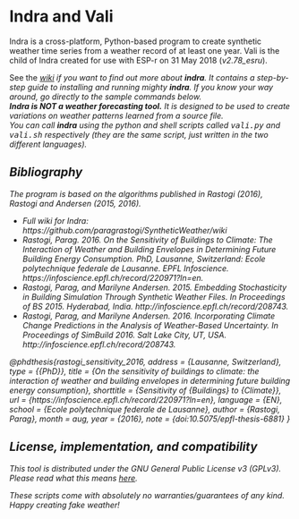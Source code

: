 <!-- utf-8 -->

<h1>Indra and Vali</h1>

Indra is a cross-platform, Python-based program to create synthetic weather time series from a weather record of at least one year. Vali is the child of Indra created for use with ESP-r on 31 May 2018 (<i>v2.78_esru</i>).

See the <a href='https://github.com/paragrastogi/SyntheticWeather/wiki'><i>wiki<i></a> if you want to find out more about <b>indra</b>. It contains a step-by-step guide to installing and running mighty <b>indra</b>. If you know your way around, go directly to the sample commands below.
<br>
<strong>Indra is NOT a weather forecasting tool.</strong> It is designed to be used to create variations on weather patterns learned from a source file.
<br>
You can call <b>indra</b> using the python and shell scripts called <kbd>vali.py</kbd> and <kbd>vali.sh</kbd> respectively (they are the same script, just written in the two different languages).

<h2>Bibliography</h2>
The program is based on the algorithms published in Rastogi (2016), Rastogi and Andersen (2015, 2016).
<br>
<ul>
	<li> Full wiki for Indra: https://github.com/paragrastogi/SyntheticWeather/wiki
	<li>Rastogi, Parag. 2016. On the Sensitivity of Buildings to Climate: The Interaction of Weather and Building Envelopes in Determining Future Building Energy Consumption. PhD, Lausanne, Switzerland: Ecole polytechnique federale de Lausanne. EPFL Infoscience. https://infoscience.epfl.ch/record/220971?ln=en.
	<li>Rastogi, Parag, and Marilyne Andersen. 2015. Embedding Stochasticity in Building Simulation Through Synthetic Weather Files. In Proceedings of BS 2015. Hyderabad, India. http://infoscience.epfl.ch/record/208743.
	<li>Rastogi, Parag, and Marilyne Andersen. 2016. Incorporating Climate Change Predictions in the Analysis of Weather-Based Uncertainty. In Proceedings of SimBuild 2016. Salt Lake City, UT, USA. http://infoscience.epfl.ch/record/208743.
</ul>
@phdthesis{rastogi_sensitivity_2016,
	address = {Lausanne, Switzerland},
	type = {{PhD}},
	title = {On the sensitivity of buildings to climate: the interaction of weather and building envelopes in determining future building energy consumption},
	shorttitle = {Sensitivity of {Buildings} to {Climate}},
	url = {https://infoscience.epfl.ch/record/220971?ln=en},
	language = {EN},
	school = {Ecole polytechnique federale de Lausanne},
	author = {Rastogi, Parag},
	month = aug,
	year = {2016},
	note = {doi:10.5075/epfl-thesis-6881}
}
<br>

<h2>License, implementation, and compatibility</h2>

This tool is distributed under the GNU General Public License v3 (GPLv3). Please read what this means <a href='https://en.wikipedia.org/wiki/GNU_General_Public_License'>here</a>.

These scripts come with absolutely no warranties/guarantees of any kind. Happy creating fake weather!
